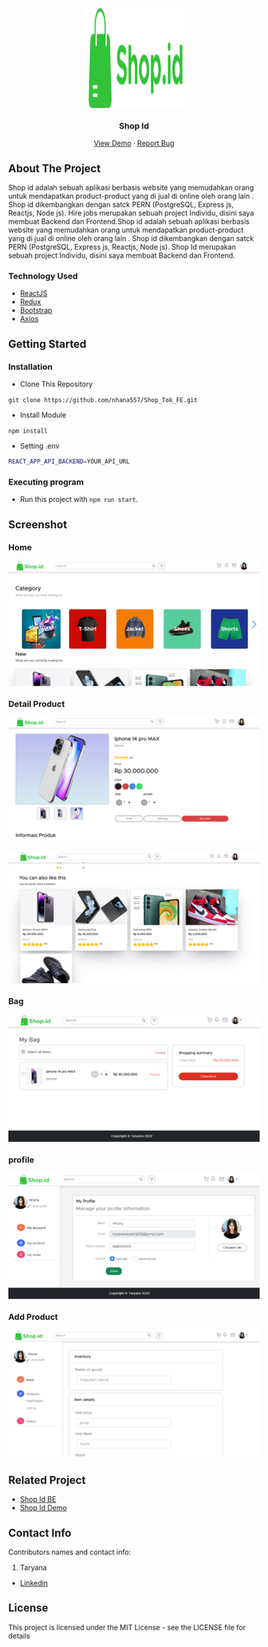 <div align="center">
  <img src="./readme/Logo.svg" width="200px" height="200px" />
</div>
<h3 align="center">Shop Id</h3>
<p align="center">
  <a href="https://shop-tok-fe.vercel.app/">View Demo</a>
  ·
  <a href="https://github.com/nhana557/Shop_Tok_FE/issues">Report Bug</a>
</p>

<!-- ABOUT THE PROJECT -->
## About The Project
Shop id adalah sebuah aplikasi berbasis website yang memudahkan orang untuk mendapatkan product-product yang di jual di online oleh orang lain . Shop id dikembangkan dengan satck PERN (PostgreSQL, Express js, Reactjs, Node js). Hire jobs merupakan sebuah project Individu, disini saya membuat Backend dan Frontend.Shop id adalah sebuah aplikasi berbasis website yang memudahkan orang untuk mendapatkan product-product yang di jual di online oleh orang lain . Shop id dikembangkan dengan satck PERN (PostgreSQL, Express js, Reactjs, Node js). Shop Id merupakan sebuah project Individu, disini saya membuat Backend dan Frontend.

### Technology Used
- [ReactJS](https://reactjs.org/)
- [Redux](https://redux.js.org/)
- [Bootstrap](https://getbootstrap.com/)
- [Axios](https://github.com/axios/axios)

<!-- GETTING STARTED -->
## Getting Started

### Installation
- Clone This Repository

`git clone https://github.com/nhana557/Shop_Tok_FE.git`

- Install Module

`npm install`

- Setting .env

```bash
REACT_APP_API_BACKEND=YOUR_API_URL
```

### Executing program

- Run this project with `npm run start`.

<!-- SCREENSHOT -->
## Screenshot

### Home
<img src="./readme/belanja 1.png" />

### Detail Product
<img src="./readme/belanja 2.png" />

###
<img src="./readme/belanja 3.png" />

### Bag
<img src="./readme/belanja 4.png" />

### profile
<img src="./readme/belanja 5.png" />

### Add Product
<img src="./readme/belanja 6.png" />

<!-- RELATED PROJECT -->
## Related Project

- [Shop Id BE](https://github.com/nhana557/Shop_Tok_be)
- [Shop Id Demo](https://shop-tok-fe.vercel.app/)

<!-- CONTACT INFO -->
## Contact Info

Contributors names and contact info:

1. Taryana

- [Linkedin](https://www.linkedin.com/in/taryana10/)

## License

This project is licensed under the MIT License - see the LICENSE file for details
